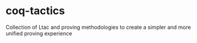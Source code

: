 # coq-tactics
Collection of Ltac and proving methodologies to create a simpler and more unified proving experience
